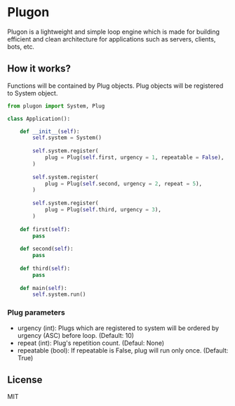 # Plugon

Plugon is a lightweight and simple loop engine which is made for building efficient and clean architecture for applications such as servers, clients, bots, etc.



## How it works?

Functions will be contained by Plug objects. Plug objects will be registered to System object.


```python
from plugon import System, Plug

class Application():

    def __init__(self):
        self.system = System()
        
        self.system.register(
            plug = Plug(self.first, urgency = 1, repeatable = False),
        )
        
        self.system.register(
            plug = Plug(self.second, urgency = 2, repeat = 5),
        )
        
        self.system.register(
            plug = Plug(self.third, urgency = 3),
        )
    
    def first(self):
        pass
    
    def second(self):
        pass
    
    def third(self):
        pass
    
    def main(self):
        self.system.run()
```



### Plug parameters

- urgency (int): Plugs which are registered to system will be ordered by urgency (ASC) before loop. (Default: 10)
- repeat (int): Plug's repetition count. (Defaul: None)
- repeatable (bool): If repeatable is False, plug will run only once. (Default: True)



## License


MIT
